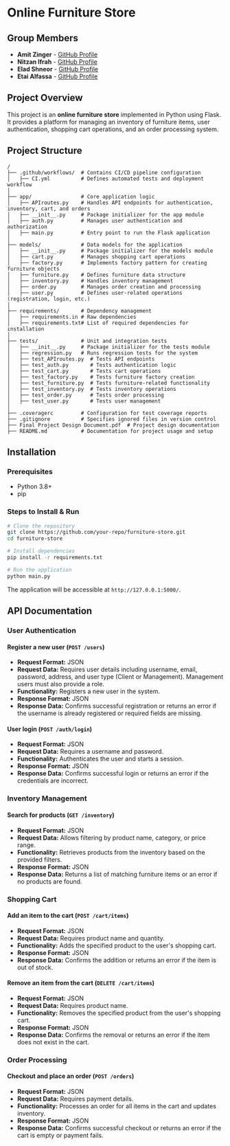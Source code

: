 # Online Furniture Store

## Group Members
- **Amit Zinger** - [GitHub Profile](https://github.com/Amit-Zinger)
- **Nitzan Ifrah** - [GitHub Profile](https://github.com/nitzanifrah)
- **Elad Shneor** - [GitHub Profile](https://github.com/EladShneor)
- **Etai Alfassa** - [GitHub Profile](https://github.com/EtaiAlfassa)

## Project Overview
This project is an **online furniture store** implemented in Python using Flask. It provides a platform for managing an inventory of furniture items, user authentication, shopping cart operations, and an order processing system.

## Project Structure
```
/
├── .github/workflows/  # Contains CI/CD pipeline configuration
│   ├── CI.yml          # Defines automated tests and deployment workflow
│
├── app/                # Core application logic
│   ├── APIroutes.py    # Handles API endpoints for authentication, inventory, cart, and orders
│   ├── __init__.py     # Package initializer for the app module
│   ├── auth.py         # Manages user authentication and authorization
│   ├── main.py         # Entry point to run the Flask application
│
├── models/             # Data models for the application
│   ├── __init__.py     # Package initializer for the models module
│   ├── cart.py         # Manages shopping cart operations
│   ├── factory.py      # Implements factory pattern for creating furniture objects
│   ├── furniture.py    # Defines furniture data structure
│   ├── inventory.py    # Handles inventory management
│   ├── order.py        # Manages order creation and processing
│   ├── user.py         # Defines user-related operations (registration, login, etc.)
│
├── requirements/       # Dependency management
│   ├── requirements.in # Raw dependencies
│   ├── requirements.txt# List of required dependencies for installation
│
├── tests/              # Unit and integration tests
│   ├── __init__.py     # Package initializer for the tests module
│   ├── regression.py   # Runs regression tests for the system
│   ├── test_APIroutes.py  # Tests API endpoints
│   ├── test_auth.py       # Tests authentication logic
│   ├── test_cart.py       # Tests cart operations
│   ├── test_factory.py    # Tests furniture factory creation
│   ├── test_furniture.py  # Tests furniture-related functionality
│   ├── test_inventory.py  # Tests inventory operations
│   ├── test_order.py      # Tests order processing
│   ├── test_user.py       # Tests user management
│
├── .coveragerc         # Configuration for test coverage reports
├── .gitignore          # Specifies ignored files in version control
├── Final Project Design Document.pdf  # Project design documentation
├── README.md           # Documentation for project usage and setup
```

## Installation

### Prerequisites
- Python 3.8+
- pip

### Steps to Install & Run
```bash
# Clone the repository
git clone https://github.com/your-repo/furniture-store.git
cd furniture-store

# Install dependencies
pip install -r requirements.txt

# Run the application
python main.py
```
The application will be accessible at `http://127.0.0.1:5000/`.

## API Documentation

### User Authentication
#### Register a new user (`POST /users`)
- **Request Format:** JSON
- **Request Data:** Requires user details including username, email, password, address, and user type (Client or Management). Management users must also provide a role.
- **Functionality:** Registers a new user in the system.
- **Response Format:** JSON
- **Response Data:** Confirms successful registration or returns an error if the username is already registered or required fields are missing.

#### User login (`POST /auth/login`)
- **Request Format:** JSON
- **Request Data:** Requires a username and password.
- **Functionality:** Authenticates the user and starts a session.
- **Response Format:** JSON
- **Response Data:** Confirms successful login or returns an error if the credentials are incorrect.

### Inventory Management
#### Search for products (`GET /inventory`)
- **Request Format:** JSON
- **Request Data:** Allows filtering by product name, category, or price range.
- **Functionality:** Retrieves products from the inventory based on the provided filters.
- **Response Format:** JSON
- **Response Data:** Returns a list of matching furniture items or an error if no products are found.

### Shopping Cart
#### Add an item to the cart (`POST /cart/items`)
- **Request Format:** JSON
- **Request Data:** Requires product name and quantity.
- **Functionality:** Adds the specified product to the user's shopping cart.
- **Response Format:** JSON
- **Response Data:** Confirms the addition or returns an error if the item is out of stock.

#### Remove an item from the cart (`DELETE /cart/items`)
- **Request Format:** JSON
- **Request Data:** Requires product name.
- **Functionality:** Removes the specified product from the user's shopping cart.
- **Response Format:** JSON
- **Response Data:** Confirms the removal or returns an error if the item does not exist in the cart.

### Order Processing
#### Checkout and place an order (`POST /orders`)
- **Request Format:** JSON
- **Request Data:** Requires payment details.
- **Functionality:** Processes an order for all items in the cart and updates inventory.
- **Response Format:** JSON
- **Response Data:** Confirms successful checkout or returns an error if the cart is empty or payment fails.
